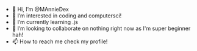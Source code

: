 - 👋 Hi, I’m @MAnnieDex
- 👀 I’m interested in coding and computersci!
- 🌱 I’m currently learning .js
- 💞️ I’m looking to collaborate on nothing right now as I'm super beginner hah!
- 📫 How to reach me check my profile!

<!---
MAnnieDex/MAnnieDex is a ✨ special ✨ repository because its `README.md` (this file) appears on your GitHub profile.
You can click the Preview link to take a look at your changes.
--->
